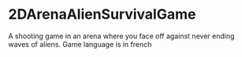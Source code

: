 # 2DArenaAlienSurvivalGame
A shooting game in an arena where you face off against never ending waves of aliens. Game language is in french
